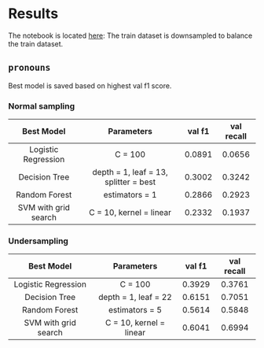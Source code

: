 # Results
The notebook is located [here](https://colab.research.google.com/drive/1M8qHgCoyi1DEtLNYZrCArhODnpJ3YLj8?usp=sharing): 
The train dataset is downsampled to balance the train dataset.

## `pronouns`

Best model is saved based on highest val f1 score.

### Normal sampling
Best Model | Parameters | val f1 | val recall
:-----: | :-----: | :-----: | :-----:
Logistic Regression | C = 100 | 0.0891 | 0.0656
Decision Tree | depth = 1, leaf = 13, splitter = best | 0.3002 | 0.3242
Random Forest | estimators = 1 | 0.2866 | 0.2923
SVM with grid search | C = 10, kernel = linear | 0.2332 | 0.1937

### Undersampling
Best Model | Parameters | val f1 | val recall
:-----: | :-----: | :-----: | :-----:
Logistic Regression | C = 100 | 0.3929 | 0.3761
Decision Tree | depth = 1, leaf = 22 | 0.6151 | 0.7051
Random Forest | estimators = 5 | 0.5614 | 0.5848
SVM with grid search | C = 10, kernel = linear | 0.6041 | 0.6994




